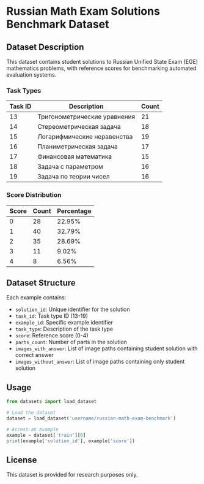 # Russian Math Exam Solutions Benchmark Dataset

## Dataset Description

This dataset contains student solutions to Russian Unified State Exam (EGE) mathematics problems, with reference scores for benchmarking automated evaluation systems.

### Task Types

| Task ID | Description | Count |
|---------|-------------|-------|
| 13 | Тригонометрические уравнения | 21 |
| 14 | Стереометрическая задача | 18 |
| 15 | Логарифмические неравенства | 19 |
| 16 | Планиметрическая задача | 17 |
| 17 | Финансовая математика | 15 |
| 18 | Задача с параметром | 16 |
| 19 | Задача по теории чисел | 16 |

### Score Distribution

| Score | Count | Percentage |
|-------|-------|------------|
| 0 | 28 | 22.95% |
| 1 | 40 | 32.79% |
| 2 | 35 | 28.69% |
| 3 | 11 | 9.02% |
| 4 | 8 | 6.56% |

## Dataset Structure

Each example contains:

- `solution_id`: Unique identifier for the solution
- `task_id`: Task type ID (13-19)
- `example_id`: Specific example identifier
- `task_type`: Description of the task type
- `score`: Reference score (0-4)
- `parts_count`: Number of parts in the solution
- `images_with_answer`: List of image paths containing student solution with correct answer
- `images_without_answer`: List of image paths containing only student solution

## Usage

```python
from datasets import load_dataset

# Load the dataset
dataset = load_dataset('username/russian-math-exam-benchmark')

# Access an example
example = dataset['train'][0]
print(example['solution_id'], example['score'])
```

## License

This dataset is provided for research purposes only.
